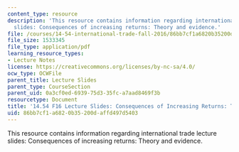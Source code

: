 ```yaml
---
content_type: resource
description: 'This resource contains information regarding international trade lecture
  slides: Consequences of increasing returns: Theory and evidence.'
file: /courses/14-54-international-trade-fall-2016/86bb7cf1a6820b35200daffd497d5403_MIT14_54F16_Lecture_18.pdf
file_size: 1533345
file_type: application/pdf
learning_resource_types:
- Lecture Notes
license: https://creativecommons.org/licenses/by-nc-sa/4.0/
ocw_type: OCWFile
parent_title: Lecture Slides
parent_type: CourseSection
parent_uid: 0a3cf0ed-6939-75d3-35fc-a7aad8469f3b
resourcetype: Document
title: '14.54 F16 Lecture Slides: Consequences of Increasing Returns: Theory and Evidence'
uid: 86bb7cf1-a682-0b35-200d-affd497d5403
---
```

This resource contains information regarding international trade lecture slides: Consequences of increasing returns: Theory and evidence.
